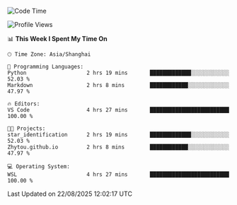 <!--START_SECTION:waka-->
![Code Time](http://img.shields.io/badge/Code%20Time-3%2C080%20hrs%2025%20mins-blue)

![Profile Views](http://img.shields.io/badge/Profile%20Views-0-blue)

📊 **This Week I Spent My Time On** 

```text
🕑︎ Time Zone: Asia/Shanghai

💬 Programming Languages: 
Python                   2 hrs 19 mins       █████████████░░░░░░░░░░░░   52.03 % 
Markdown                 2 hrs 8 mins        ████████████░░░░░░░░░░░░░   47.97 % 

🔥 Editors: 
VS Code                  4 hrs 27 mins       █████████████████████████   100.00 % 

🐱‍💻 Projects: 
star_identification      2 hrs 19 mins       █████████████░░░░░░░░░░░░   52.03 % 
Zhytou.github.io         2 hrs 8 mins        ████████████░░░░░░░░░░░░░   47.97 % 

💻 Operating System: 
WSL                      4 hrs 27 mins       █████████████████████████   100.00 % 
```


 Last Updated on 22/08/2025 12:02:17 UTC
<!--END_SECTION:waka-->